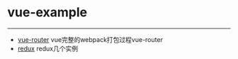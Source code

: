 # vue-example
---

* [vue-router](./vue-router) vue完整的webpack打包过程vue-router
* [redux](./redux) redux几个实例
